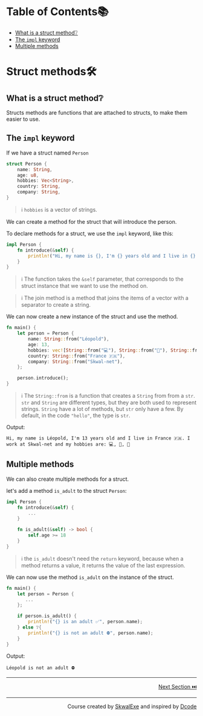 # Table of Contents📚
- [What is a struct method❔](#what-is-a-struct-method)
- [The `impl` keyword](#the-impl-keyword)
- [Multiple methods](#multiple-methods)

# Struct methods🛠️
## What is a struct method❔
Structs methods are functions that are attached to structs, to make them easier to use.
## The `impl` keyword
If we have a struct named `Person`
```rust
struct Person {
    name: String,
    age: u8,
    hobbies: Vec<String>,
    country: String,
    company: String,
}
```
> ℹ️ `hobbies` is a vector of strings.

We can create a method for the struct that will introduce the person.

To declare methods for a struct, we use the `impl` keyword, like this:
```rust
impl Person {
    fn introduce(&self) {
        println!("Hi, my name is {}, I'm {} years old and I live in {}. I work at {} and my hobbies are: {}", self.name, self.age, self.country, self.company , self.hobbies.join(", "));
    }
}
```
> ℹ️ The function takes the `&self` parameter, that corresponds to the struct instance that we want to use the method on.

> ℹ️ The join method is a method that joins the items of a vector with a separator to create a string.

We can now create a new instance of the struct and use the method.
```rust
fn main() {
    let person = Person {
        name: String::from("Léopold"),
        age: 13,
        hobbies: vec![String::from("💻"), String::from("🛌"), String::from("🍔")],
        country: String::from("France 🇫🇷"),
        company: String::from("Skwal-net"),
    };

    person.introduce();
}
```
> ℹ️ The `String::from` is a function that creates a `String` from from a `str`. `str` and `String` are different types, but they are both used to represent strings. `String` have a lot of methods, but `str` only have a few. By default, in the code `"hello"`, the type is `str`.

Output:
```
Hi, my name is Léopold, I'm 13 years old and I live in France 🇫🇷. I work at Skwal-net and my hobbies are: 💻, 🛌, 🍔
```

## Multiple methods
We can also create multiple methods for a struct.

let's add a method `is_adult` to the struct `Person`:
```rust
impl Person {
    fn introduce(&self) {
        ...
    }

    fn is_adult(&self) -> bool {
        self.age >= 18
    }
}
```
> ℹ️ the `is_adult` doesn't need the `return` keyword, because when a method returns a value, it returns the value of the last expression.

We can now use the method `is_adult` on the instance of the struct.
```rust
fn main() {
    let person = Person {
       ...
    };

    if person.is_adult() {
        println!("{} is an adult ✅", person.name);
    } else ❔{
        println!("{} is not an adult ⛔", person.name);
    }
}
```
Output:
```
Léopold is not an adult ⛔
```

---

<p align="right"><a href="https://github.com/SkwalExe/learn-rust/tree/main/course/strings">Next Section ⏭️</a></p>


---

<p align="right">Course created by <a href="https://github.com/SkwalExe/" target="_blank">SkwalExe</a> and inspired by <a href="https://www.youtube.com/watch?v=vOMJlQ5B-M0&list=PLVvjrrRCBy2JSHf9tGxGKJ-bYAN_uDCUL" target="_blank">Dcode</a></p>